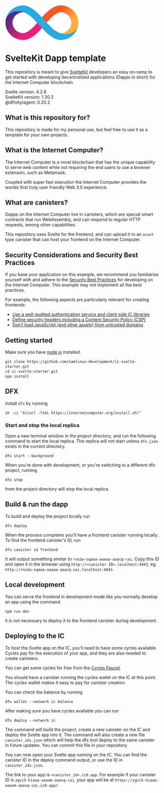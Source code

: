 <p align="left" >
  <img width="240"  src="./src/frontend/static/logo.png">
</p>

# SvelteKit Dapp template

This repository is meant to give [SvelteKit](https://kit.svelte.dev/) developers an easy on-ramp to get started with developing decentralized applications (Dapps in short) for the Internet Computer blockchain.

Svelte  version:  4.2.8   
SvelteKit version: 1.30.3  
@dfinity/agent: 0.20.2   

## What is this repository for?
This repository is made for my personal use, but feel free to use it as a template for your own projects.

## What is the Internet Computer?

The Internet Computer is a novel blockchain that has the unique capability to serve web content while not requiring the end users to use a browser extension, such as Metamask.

Coupled with super fast execution the Internet Computer provides the worlds first truly user friendly Web 3.0 experience.

## What are canisters?

Dapps on the Internet Computer live in canisters, which are special smart contracts that run WebAssembly, and can respond to regular HTTP requests, among other capabilities.

This repository uses Svelte for the frontend, and can upload it to an `asset` type canister that can host your frontend on the Internet Computer.

## Security Considerations and Security Best Practices

If you base your application on this example, we recommend you familiarize yourself with and adhere to the [Security Best Practices](https://internetcomputer.org/docs/current/references/security/) for developing on the Internet Computer. This example may not implement all the best practices.

For example, the following aspects are particularly relevant for creating frontends:

- [Use a well-audited authentication service and client side IC libraries](https://internetcomputer.org/docs/current/references/security/web-app-development-security-best-practices#use-a-well-audited-authentication-service-and-client-side-ic-libraries)
- [Define security headers including a Content Security Policy (CSP)](https://internetcomputer.org/docs/current/references/security/web-app-development-security-best-practices#define-security-headers-including-a-content-security-policy-csp)
- [Don’t load JavaScript (and other assets) from untrusted domains](https://internetcomputer.org/docs/current/references/security/web-app-development-security-best-practices#dont-load-javascript-and-other-assets-from-untrusted-domains)

## Getting started

Make sure you have [node.js](https://nodejs.org/) installed.

```
git clone https://github.com/samlinux-development/ic-svelte-starter.git
cd ic-svelte-starter.git
npm install
```

## DFX

Install `dfx` by running

```
sh -ci "$(curl -fsSL https://internetcomputer.org/install.sh)"
```

### Start and stop the local replica

Open a new terminal window _in the project directory_, and run the following command to start the local replica. The replica will not start unless `dfx.json` exists in the current directory.

```
dfx start --background
```

When you're done with development, or you're switching to a different dfx project, running

```
dfx stop
```

from the project directory will stop the local replica.

## Build & run the dapp

To build and deploy the project locally run

```
dfx deploy
```

When the process completes you'll have a frontend canister running locally. To find the frontend canister's ID, run

```
dfx canister id frontend
```

It will output something similar to `rno2w-sqaaa-aaaaa-aaacq-cai`. Copy this ID and open it in the browser using `http://<canister ID>.localhost:4943`, eg. `http://rno2w-sqaaa-aaaaa-aaacq-cai.localhost:4943`.

## Local development

You can serve the frontend in development mode like you normally develop an app using the command

```
npm run dev
```

it is not necessary to deploy it to the frontend canister during development.

## Deploying to the IC

To host the Svelte app on the IC, you'll need to have some cycles available. Cycles pay for the execution of your app, and they are also needed to create canisters.

You can get some cycles for free from the [Cycles Faucet](faucet.dfinity.org).

You should have a canister running the cycles wallet on the IC at this point. The cycles wallet makes it easy to pay for canister creation.

You can check the balance by running

```
dfx wallet --network ic balance
```

After making sure you have cycles available you can run

```
dfx deploy --network ic
```

The command will build the project, create a new canister on the IC and deploy the Svelte app into it. The command will also create a new file `canister_ids.json` which will help the dfx tool deploy to the same canister in future updates. You can commit this file in your repository.

You can now open your Svelte app running on the IC. You can find the canister ID in the deploy command output, or use the ID in `canister_ids.json`.

The link to your app is `<canister_id>.ic0.app`. For example if your canister ID is `zgvi5-hiaaa-aaaam-aaasq-cai`, your app will be at `https://zgvi5-hiaaa-aaaam-aaasq-cai.ic0.app/`.
